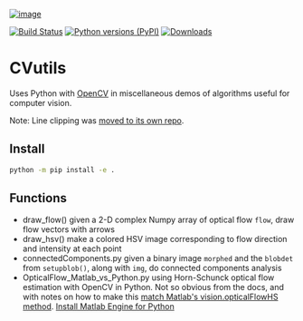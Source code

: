 [![image](https://zenodo.org/badge/19711552.svg)](https://zenodo.org/badge/latestdoi/19711552)

[![Build Status](https://travis-ci.com/scivision/morecvutils.svg?branch=master)](https://travis-ci.com/scivision/morecvutils)
[![Python versions (PyPI)](https://img.shields.io/pypi/pyversions/morecvutils.svg)](https://pypi.python.org/pypi/morecvutils)
[![Downloads](https://pepy.tech/badge/morecvutils)](https://pepy.tech/project/morecvutils)

# CVutils

Uses Python with
[OpenCV](https://scivision.co/category/opencv/)
in miscellaneous demos of algorithms useful for computer vision.

Note: Line clipping was [moved to its own repo](https://github.com/scivision/lineclipping-python-fortran).

## Install

```sh
python -m pip install -e .
```

## Functions

* draw_flow()  given a 2-D complex Numpy array of optical flow `flow`, draw flow vectors with arrows
* draw_hsv() make a colored HSV image corresponding to flow direction and intensity at each point
* connectedComponents.py  given a binary image `morphed` and the `blobdet` from `setupblob()`, along with `img`, do connected components analysis
* OpticalFlow_Matlab_vs_Python.py   using Horn-Schunck optical flow estimation with OpenCV in Python. Not so obvious from the docs, and with notes on how to make this [match Matlab's vision.opticalFlowHS method](https://scivision.co/opencv-cv-calcopticalflowhs-horn-schunck-smoothness-lambda-parameter/). [Install Matlab Engine for Python](https://scivision.co/matlab-engine-callable-from-python-how-to-install-and-setup/)
